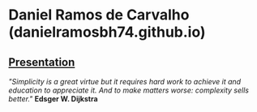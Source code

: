# Daniel Ramos de Carvalho (danielramosbh74.github.io)
## [Presentation](https://danielramosbh74.github.io)

_"Simplicity is a great virtue but it requires hard work to achieve it and education to appreciate it. And to make matters worse: complexity sells better."_
**Edsger W. Dijkstra**
